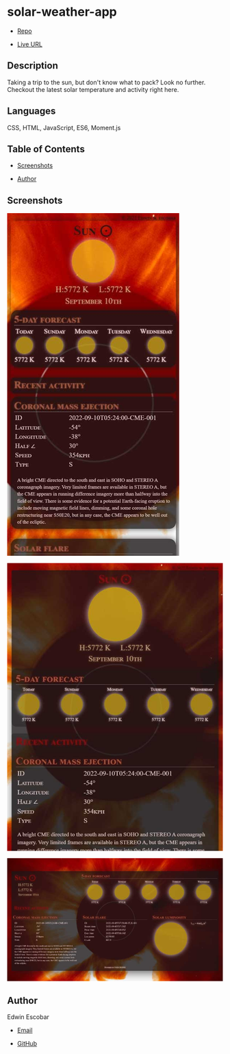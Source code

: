 
# solar-weather-app

  * [Repo](https://github.com/escowin/solar-weather-app)

  * [Live URL](https://escowin.github.io/solar-weather-app)
  
## Description

  Taking a trip to the sun, but don't know what to pack? Look no further. Checkout the latest solar temperature and activity right here.

## Languages

  CSS, HTML, JavaScript, ES6, Moment.js

## Table of Contents

  * [Screenshots](#screenshots)

  * [Author](#author)

## Screenshots

![mobile display](./assets/images/screenshot/solar-weather-mobile.jpg)

![tablet display](./assets/images/screenshot/solar-weather-tablet.jpg)

![desktop display](./assets/images/screenshot/solar-weather-desktop.jpg)

## Author

  Edwin Escobar

  * [Email](mailto:edwin@escowinart.com)

  * [GitHub](https://github.com/escowin)
